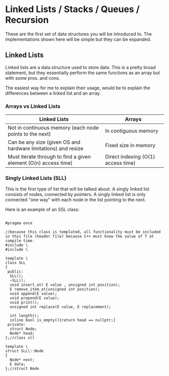 # Linked Lists / Stacks / Queues / Recursion
These are the first set of data structures you will be introduced to. The implementations shown here will be simple but they can be expanded.

## Linked Lists
Linked lists are a data structure used to store data. This is a pretty broad statement, but they essentially perform the same functions as an array but with some pros. and cons.

The easiest way for me to explain their usage, would be to explain the differences between a linked list and an array.

### Arrays vs Linked Lists
Linked Lists | Arrays
--- | ---
Not in continuous memory (each node points to the next) | In contiguous memory
Can be any size (given OS and hardware limitations) and resize | Fixed size in memory
Must iterate through to find a given element (O(n) access time) | Direct indexing (O(1) access time)


### Singly Linked Lists (SLL)
This is the first type of list that will be talked about. A singly linked list consists of nodes, connected by pointers. A singly linked list is only connected "one way" with each node in the list pointing to the next. 

Here is an example of an SSL class:

<pre><code>
#pragma once

//because this class is templated, all functionality must be included in this file (header file) because C++ must know the value of T at compile time.
#include \<stdexcept\>
#include \<iostream\>

template \<typename E\>
class SLL
{
 public:
  SLL();
  ~SLL();
  void insert_at( E value , unsigned int position);
  E remove_item_at(unsigned int position);
  void append(E value);
  void prepend(E value);
  void print();
  unsigned int replace(E value, E replacement);

  int length();
  inline bool is_empty(){return head == nullptr;}
 private:
  struct Node;
  Node* head;
};//class sll

template \<typename E\>
struct SLL\<E\>::Node
{
  Node* next;
  E data; 
};//struct Node
</code></pre>
